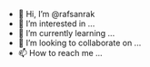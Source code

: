 - 👋 Hi, I’m @rafsanrak
- 👀 I’m interested in ...
- 🌱 I’m currently learning ...
- 💞️ I’m looking to collaborate on ...
- 📫 How to reach me ...

<!---
rafsanrak/rafsanrak is a ✨ special ✨ repository because its `README.md` (this file) appears on your GitHub profile.
You can click the Preview link to take a look at your changes.
--->
